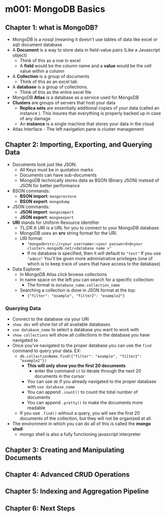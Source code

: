 # m001: MongoDB Basics

## Chapter 1: what is MongoDB?

- MongoDB is a nosql (meaning it doesn't use tables of data like excel or sql) document database
- A **Document** is a way to store data in field-value pairs (Like a Javascript object)
  - Think of this as a row in excel
  - A **field** would be the column name and a **value** would be the cell value within a column
- A **Collection** is a group of documents
  - Think of this as an excel tab
- A **database** is a group of collections.
  - Think of this as the entire excel file
- MongoDB **Atlas** is a database as a service used for MongoDB
- **Clusters** are groups of servers that host your data
  - **Replica sets** are essentially additional copies of your data (called an instance ). This insures that everything is properly backed up in case of any damage
  - An **instance** is a single machine that stores your data in the cloud
- Atlas Interface - The left navigation pane is cluster management

## Chapter 2: Importing, Exporting, and Querying Data

- Documents look just like JSON.
  - All Keys must be in quotation marks
  - Documents can have sub-documents
  - MongoDB technically stores data as BSON (Binary JSON) instead of JSON for better performance
- BSON commands:
  - **BSON import**: `mongorestore`
  - **BSON export**: `mongodump`
- JSON commands:
  - **JSON import**: `mongoimport`
  - **JSON export**: `mongoexport`
- **URI** stands for Uniform Resource Identifier
  - TL;DR A URI is a URL for you to connect to your MongoDB database
  - MongoDB uses an **srv** string format for the URI.
  - URI format:
    - `"mongodb+srv://<your username>:<your password>@<your cluster>.mongodb.net/<database name >"`
    - If no database is specified, then it will default to `"test"`
      If you use `"admin"` You'll be given more administrative privileges (one of which is to keep track of users that have access to the database)
- Data Explorer:
  - In MongoDB Atlas click browse collections
  - In name space on the left you can search for a specific collection:
    - The format is `database_name.collection_name`
  - Searching a collection is done in JSON format at the top:
    - `{"filter": "example", "filter2": "example2"}`

### Querying Data

- Connect to the database via your URI
- `show dbs` will show list of all available databases
- `use database_name` to select a database you want to work with
- `show collections` will show all collections in the database you have navigated to
- Once you've navigated to the proper database you can use the `find` command to query your data. EX:
  - `db.collectionName.find({"filter": "example", "filter2": "example2"})`
    - **This will only show you the first 20 documents**
      - enter the command `it` to iterate through the next 20 documents in the cursor
    - You can use `db` if you already navigated to the proper database with `use database_name`
    - You can append `.count()` to count the total number of documents
    - You can append `.pretty()` to make the documents more readable
  - If you use `.find()` without a query, you will see the first 20 documents of the collection, but they will not be organized at all.
- The environment in which you can do all of this is called the **mongo shell**
  - mongo shell is also a fully functioning javascript interpreter

## Chapter 3: Creating and Manipulating Documents

## Chapter 4: Advanced CRUD Operations

## Chapter 5: Indexing and Aggregation Pipeline

## Chapter 6: Next Steps
